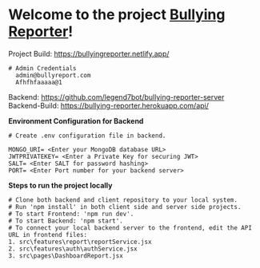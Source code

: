 # Welcome to the project [Bullying Reporter](https://bullyingreporter.netlify.app/)!

Project Build: https://bullyingreporter.netlify.app/
```
# Admin Credentials
  admin@bullyreport.com
  Afhfhfaaaaa@1
```

Backend: https://github.com/legend7bot/bullying-reporter-server
<br/>
Backend-Build: https://bullying-reporter.herokuapp.com/api/

**Environment Configuration for Backend**
```
# Create .env configuration file in backend. 

MONGO_URI= <Enter your MongoDB database URL>
JWTPRIVATEKEY= <Enter a Private Key for securing JWT>
SALT= <Enter SALT for password hashing>
PORT= <Enter Port number for your backend server>
```
**Steps to run the project locally**
```
# Clone both backend and client repository to your local system.
# Run 'npm install' in both client side and server side projects.
# To start Frontend: 'npm run dev'.
# To start Backend: 'npm start'.
# To connect your local backend server to the frontend, edit the API URL in frontend files:
1. src\features\report\reportService.jsx
2. src\features\auth\authService.jsx
3. src\pages\DashboardReport.jsx
```
